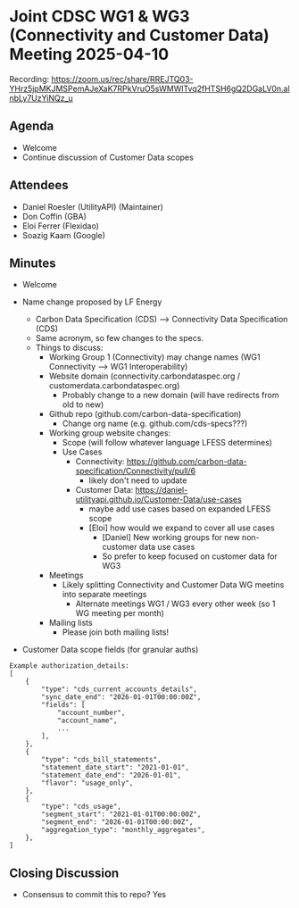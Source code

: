# Joint CDSC WG1 & WG3 (Connectivity and Customer Data) Meeting 2025-04-10

Recording: https://zoom.us/rec/share/RREJTQ03-YHrz5jpMKJMSPemAJeXaK7RPkVruO5sWMWlTvq2fHTSH6gQ2DGaLV0n.alnbLy7UzYiNQz_u

## Agenda
* Welcome
* Continue discussion of Customer Data scopes

## Attendees
* Daniel Roesler (UtilityAPI) (Maintainer)
* Don Coffin (GBA)
* Eloi Ferrer (Flexidao)
* Soazig Kaam (Google)

## Minutes
* Welcome
* Name change proposed by LF Energy
    * Carbon Data Specification (CDS) --> Connectivity Data Specification (CDS)
    * Same acronym, so few changes to the specs.
    * Things to discuss:
        * Working Group 1 (Connectivity) may change names (WG1 Connectivity --> WG1 Interoperability)
        * Website domain (connectivity.carbondataspec.org / customerdata.carbondataspec.org)
            * Probably change to a new domain (will have redirects from old to new)
        * Github repo (github.com/carbon-data-specification)
            * Change org name (e.g. github.com/cds-specs???)
        * Working group website changes:
            * Scope (will follow whatever language LFESS determines)
            * Use Cases
                * Connectivity: https://github.com/carbon-data-specification/Connectivity/pull/6
                    * likely don't need to update
                * Customer Data: https://daniel-utilityapi.github.io/Customer-Data/use-cases
                    * maybe add use cases based on expanded LFESS scope
                    * [Eloi] how would we expand to cover all use cases
                        * [Daniel] New working groups for new non-customer data use cases
                        * So prefer to keep focused on customer data for WG3
        * Meetings
            * Likely splitting Connectivity and Customer Data WG meetins into separate meetings
                * Alternate meetings WG1 / WG3 every other week (so 1 WG meeting per month)
        * Mailing lists
            * Please join both mailing lists!

* Customer Data scope fields (for granular auths)
```
Example authorization_details:
[
    {
        "type": "cds_current_accounts_details",
        "sync_date_end": "2026-01-01T00:00:00Z",
        "fields": [
            "account_number",
            "account_name",
            ...
        ],
    },
    {
        "type": "cds_bill_statements",
        "statement_date_start": "2021-01-01",
        "statement_date_end": "2026-01-01",
        "flavor": "usage_only",
    },
    {
        "type": "cds_usage",
        "segment_start": "2021-01-01T00:00:00Z",
        "segment_end": "2026-01-01T00:00:00Z",
        "aggregation_type": "monthly_aggregates",
    },
]
```

## Closing Discussion
* Consensus to commit this to repo? Yes


